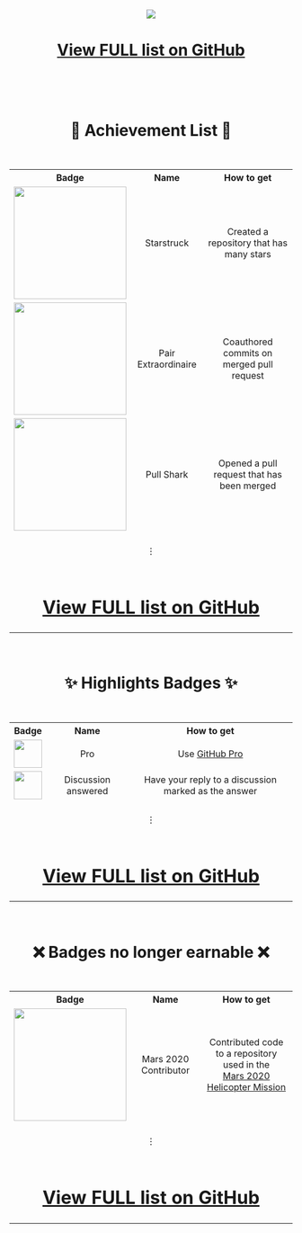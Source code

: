 <div align="center">
  <h1></h1>
<img src="https://user-images.githubusercontent.com/65187002/172940015-d9d072e7-c47d-4ddd-83f6-8e7717a721b8.png">
  
<br>
  
<h1><a href="{{ site.github.repository_url }}">View FULL list on GitHub</a></h1>

<br>
<br>
<br>

<h1>📃 Achievement List 📃</h1>
<br>

<table>
<tr align="center" valign="middle">
  <th>Badge</th>
  <th>Name</th>
  <th>How to get</th>
</tr>
<tr align="center" valign="middle">
  <td><img src="https://github.githubassets.com/images/modules/profile/achievements/starstruck-default.png" width="200px" height="200px"></td>
  <td>Starstruck</td>
  <td>Created a repository that has many stars</td>
</tr>
<tr align="center" valign="middle">
  <td><img src="https://github.githubassets.com/images/modules/profile/achievements/pair-extraordinaire-default.png" width="200px" height="200px"></td>
  <td>Pair Extraordinaire</td>
  <td>Coauthored commits on merged pull request</td>
</tr>
<tr align="center" valign="middle">
  <td valign="middle"><img src="https://github.githubassets.com/images/modules/profile/achievements/pull-shark-default.png" width="200px" height="200px"></td>
  <td valign="middle">Pull Shark</td>
  <td valign="middle">Opened a pull request that has been merged</td>
</tr>
<tr align="center" height="50px" valign="middle">
  <td colspan="3"><br>⋮<br><br></td>
</tr>
<tr align="center" valign="middle">
  <td colspan="3"><h1><a href="{{ site.github.repository_url }}">View FULL list on GitHub</a></h1></td>
</tr>
</table>


<br>

  <h1>✨ Highlights Badges ✨</h1>
<br>

<table>
<tr align="center" valign="center">
  <th>Badge</th>
  <th>Name</th>
  <th>How to get</th>
</tr>
<tr align="center" valign="center">
  <td><img src="https://user-images.githubusercontent.com/65187002/173065669-d1fdb5a7-8895-43cc-8dea-72a511a37e86.svg" width="50px" height="50px"></td>
  <td>Pro</td>
  <td>Use <a href="https://docs.github.com/en/get-started/learning-about-github/githubs-products#github-pro">GitHub Pro</a></td>
</tr>
<tr align="center" valign="center">
  <td><img src="https://user-images.githubusercontent.com/65187002/173078106-28bea542-4620-46ee-837d-defda3e44ca6.svg" width="50px" height="50px"></td>
  <td>Discussion answered</td>
  <td>Have  your reply to a discussion marked as the answer</td>
</tr>
<tr align="center" height="50px" valign="center">
  <td colspan="3"><br>⋮<br><br></td>
</tr>
<tr align="center" valign="center">
  <td colspan="3"><h1><a href="{{ site.github.repository_url }}">View FULL list on GitHub</a></h1></td>
</tr>
</table>

<br>

<h1>❌ Badges no longer earnable ❌</h1>
<br>

<table>
<tr align="center" valign="center" valign="center">
  <th>Badge</th>
  <th>Name</th>
  <th>How to get</th>
</tr>
<tr align="center" valign="center">
  <td><img src="https://github.githubassets.com/images/modules/profile/achievements/mars-2020-contributor-default.png" width="200px" height="200px"></td>
  <td>Mars 2020 Contributor</td>
  <td>Contributed code to a repository used in the<br><a href="https://github.com/readme/featured/nasa-ingenuity-helicopter">Mars 2020 Helicopter Mission</a></td>
</tr>
<tr align="center" height="50px" valign="center">
  <td colspan="3"><br>⋮<br><br></td>
</tr>
<tr align="center" valign="center">
  <td colspan="3"><h1><a href="{{ site.github.repository_url }}">View FULL list on GitHub</a></h1></td>
</tr>
</table>
  
</div>
